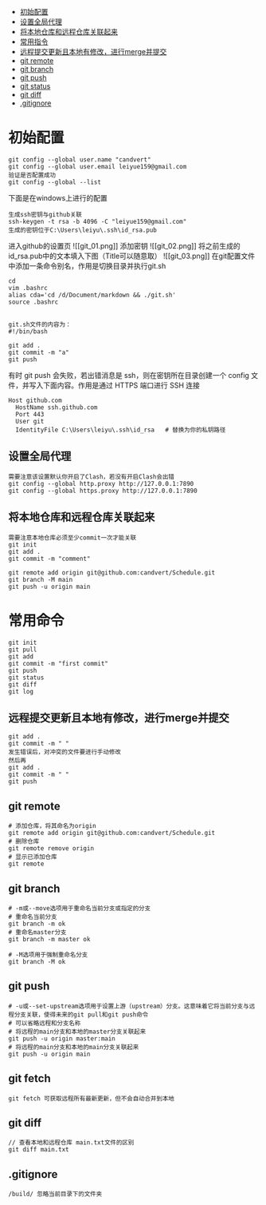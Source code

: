 - [初始配置](#初始配置)
- [设置全局代理](#设置全局代理)
- [将本地仓库和远程仓库关联起来](#将本地仓库和远程仓库关联起来)
- [常用指令](#常用指令)
- [远程提交更新且本地有修改，进行merge并提交](#远程提交更新且本地有修改，进行merge并提交)
- [git remote](#git%20remote)
- [git branch](#git%20branch)
- [git push](#git%20push)
- [git status](#git%20status)
- [git diff](#git%20diff)
- [.gitignore](#.gitignore)

# 初始配置
```
git config --global user.name "candvert"
git config --global user.email leiyue159@gmail.com
验证是否配置成功
git config --global --list
```

下面是在windows上进行的配置
```
生成ssh密钥与github关联
ssh-keygen -t rsa -b 4096 -C "leiyue159@gmail.com"
生成的密钥位于C:\Users\leiyu\.ssh\id_rsa.pub
```
进入github的设置页
![[git_01.png]]
添加密钥
![[git_02.png]]
将之前生成的id_rsa.pub中的文本填入下图（Title可以随意取）
![[git_03.png]]
在git配置文件中添加一条命令别名，作用是切换目录并执行git.sh
```
cd
vim .bashrc
alias cda='cd /d/Document/markdown && ./git.sh'
source .bashrc


git.sh文件的内容为：
#!/bin/bash

git add .
git commit -m "a"
git push
```
有时 git push 会失败，若出错消息是 ssh，则在密钥所在目录创建一个 config 文件，并写入下面内容。作用是通过 HTTPS 端口进行 SSH 连接
```
Host github.com
  HostName ssh.github.com
  Port 443
  User git
  IdentityFile C:\Users\leiyu\.ssh\id_rsa   # 替换为你的私钥路径
```
## 设置全局代理
```
需要注意该设置默认你开启了Clash，若没有开启Clash会出错
git config --global http.proxy http://127.0.0.1:7890
git config --global https.proxy http://127.0.0.1:7890
```
## 将本地仓库和远程仓库关联起来
```
需要注意本地仓库必须至少commit一次才能关联
git init
git add .
git commit -m "comment"

git remote add origin git@github.com:candvert/Schedule.git
git branch -M main
git push -u origin main
```
# 常用命令
```shell
git init
git pull
git add
git commit -m "first commit"
git push
git status
git diff
git log
```
## 远程提交更新且本地有修改，进行merge并提交
```shell
git add .
git commit -m " "
发生错误后，对冲突的文件要进行手动修改
然后再
git add .
git commit -m " "
git push
```
## git remote
```shell
# 添加仓库，将其命名为origin
git remote add origin git@github.com:candvert/Schedule.git
# 删除仓库
git remote remove origin
# 显示已添加仓库
git remote
```
## git branch
```shell
# -m或--move选项用于重命名当前分支或指定的分支
# 重命名当前分支
git branch -m ok
# 重命名master分支
git branch -m master ok

# -M选项用于强制重命名分支
git branch -M ok
```
## git push
```shell
# -u或--set-upstream选项用于设置上游（upstream）分支。这意味着它将当前分支与远程分支关联，使得未来的git pull和git push命令
# 可以省略远程和分支名称
# 将远程的main分支和本地的master分支关联起来
git push -u origin master:main
# 将远程的main分支和本地的main分支关联起来
git push -u origin main
```
## git fetch
```shell
git fetch 可获取远程所有最新更新，但不会自动合并到本地
```
## git diff
```shell
// 查看本地和远程仓库 main.txt文件的区别
git diff main.txt
```
## .gitignore
```
/build/ 忽略当前目录下的文件夹
```
